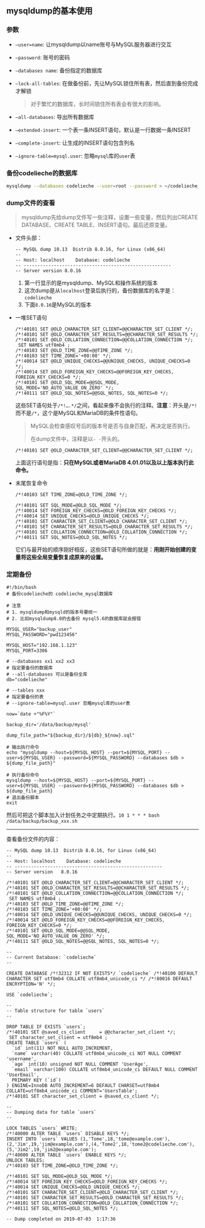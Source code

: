 ## mysqldump的基本使用



### 参数

- `—user=name`: 让mysqldump以name账号与MySQL服务器进行交互

- `—password`: 账号的密码

- `—databases name`: 备份指定的数据库

- `—lock-all-tables`: 在做备份前，先让MySQL锁住所有表，然后直到备份完成才解锁

  > 对于繁忙的数据库，长时间锁住所有表会有很大的影响。

- `—all-databases`: 导出所有数据库

- `—extended-insert`: 一个表一条INSERT语句，默认是一行数据一条INSERT

- `—complete-insert`: 让生成的INSERT语句包含列名

- `—ignore-table=mysql.user`: 忽略`mysql`库的`user`表



### 备份codelieche的数据库

```bash
mysqldump --databases codelieche --user=root --password > ~/codelieche_backup.sql
```

### dump文件的查看

> mysqldump先给dump文件写一些注释，设置一些变量，然后列出CREATE DATABASE、CREATE TABLE、INSERT语句。最后还原变量。

- 文件头部：

  ```
  -- MySQL dump 10.13  Distrib 8.0.16, for Linux (x86_64)
  --
  -- Host: localhost    Database: codelieche
  -- ------------------------------------------------------
  -- Server version	8.0.16
  ```

  1. 第一行显示的是mysqldump、MySQL和操作系统的版本
  2. 这次dump是从`localhost`登录后执行的，备份数据库的名字是：`codelieche`
  3. 下面`8.0.16`是MySQL的版本

- 一堆SET语句

  ```
  /*!40101 SET @OLD_CHARACTER_SET_CLIENT=@@CHARACTER_SET_CLIENT */;
  /*!40101 SET @OLD_CHARACTER_SET_RESULTS=@@CHARACTER_SET_RESULTS */;
  /*!40101 SET @OLD_COLLATION_CONNECTION=@@COLLATION_CONNECTION */;
   SET NAMES utf8mb4 ;
  /*!40103 SET @OLD_TIME_ZONE=@@TIME_ZONE */;
  /*!40103 SET TIME_ZONE='+00:00' */;
  /*!40014 SET @OLD_UNIQUE_CHECKS=@@UNIQUE_CHECKS, UNIQUE_CHECKS=0 */;
  /*!40014 SET @OLD_FOREIGN_KEY_CHECKS=@@FOREIGN_KEY_CHECKS, FOREIGN_KEY_CHECKS=0 */;
  /*!40101 SET @OLD_SQL_MODE=@@SQL_MODE, SQL_MODE='NO_AUTO_VALUE_ON_ZERO' */;
  /*!40111 SET @OLD_SQL_NOTES=@@SQL_NOTES, SQL_NOTES=0 */;
  ```

  这些SET语句处于`/*!….*/`之间，看起来像不会执行的注释。**注意**：开头是`/*!`而不是`/*`，这个是MySQL和MariaDB的条件性语句。

  > MySQL会检查感叹号后的版本号是否与自身匹配，再决定是否执行。
  >
  > 在dump文件中，注释是以`- -`开头的。

  ```
  /*!40101 SET @OLD_CHARACTER_SET_CLIENT=@@CHARACTER_SET_CLIENT */;
  ```

  上面这行语句是指：**只在MySQL或者MariaDB 4.01.01以及以上版本执行此命令。**

- 末尾恢复命令

  ```
  /*!40103 SET TIME_ZONE=@OLD_TIME_ZONE */;
  
  /*!40101 SET SQL_MODE=@OLD_SQL_MODE */;
  /*!40014 SET FOREIGN_KEY_CHECKS=@OLD_FOREIGN_KEY_CHECKS */;
  /*!40014 SET UNIQUE_CHECKS=@OLD_UNIQUE_CHECKS */;
  /*!40101 SET CHARACTER_SET_CLIENT=@OLD_CHARACTER_SET_CLIENT */;
  /*!40101 SET CHARACTER_SET_RESULTS=@OLD_CHARACTER_SET_RESULTS */;
  /*!40101 SET COLLATION_CONNECTION=@OLD_COLLATION_CONNECTION */;
  /*!40111 SET SQL_NOTES=@OLD_SQL_NOTES */;
  ```

  它们与最开始的顺序刚好相反，这些SET语句所做的就是：**用刚开始创建的变量将这些全局变量恢复成原来的设置。**

### 定期备份

```
#!/bin/bash
# 备份codelieche的 codelieche_mysql数据库

# 注意
# 1. mysqldump和mysqld的版本号要统一
# 2. 比如mysqldump8.0的去备份 mysql5.6的数据库就会报错

MYSQL_USER="backup_user"
MYSQL_PASSWORD="pwd123456"

MYSQL_HOST="192.168.1.123"
MYSQL_PORT=3306

# --databases xx1 xx2 xx3
# 指定要备份的数据库
# --all-databases 可以是备份全库
db="codelieche"

# --tables xxx
# 指定要备份的表
# --ignore-table=mysql.user 忽略mysql库的user表

now=`date +"%F%Y"`

backup_dir='/data/backup/mysql'

dump_file_path="${backup_dir}/${db}_${now}.sql"

# 输出执行命令
echo "mysqldump --host=${MYSQL_HOST} --port=${MYSQL_PORT} --user=${MYSQL_USER} --password=${MYSQL_PASSWORD} --databases $db > ${dump_file_path}"

# 执行备份命令
mysqldump --host=${MYSQL_HOST} --port=${MYSQL_PORT} --user=${MYSQL_USER} --password=${MYSQL_PASSWORD} --databases $db > ${dump_file_path}
# 退出备份脚本
exit
```

然后可把这个脚本加入计划任务之中定期执行。`10 1 * * * bash /data/backup/backup_xxx.sh`



----

查看备份文件的内容：

```
-- MySQL dump 10.13  Distrib 8.0.16, for Linux (x86_64)
--
-- Host: localhost    Database: codelieche
-- ------------------------------------------------------
-- Server version	8.0.16

/*!40101 SET @OLD_CHARACTER_SET_CLIENT=@@CHARACTER_SET_CLIENT */;
/*!40101 SET @OLD_CHARACTER_SET_RESULTS=@@CHARACTER_SET_RESULTS */;
/*!40101 SET @OLD_COLLATION_CONNECTION=@@COLLATION_CONNECTION */;
 SET NAMES utf8mb4 ;
/*!40103 SET @OLD_TIME_ZONE=@@TIME_ZONE */;
/*!40103 SET TIME_ZONE='+00:00' */;
/*!40014 SET @OLD_UNIQUE_CHECKS=@@UNIQUE_CHECKS, UNIQUE_CHECKS=0 */;
/*!40014 SET @OLD_FOREIGN_KEY_CHECKS=@@FOREIGN_KEY_CHECKS, FOREIGN_KEY_CHECKS=0 */;
/*!40101 SET @OLD_SQL_MODE=@@SQL_MODE, SQL_MODE='NO_AUTO_VALUE_ON_ZERO' */;
/*!40111 SET @OLD_SQL_NOTES=@@SQL_NOTES, SQL_NOTES=0 */;

--
-- Current Database: `codelieche`
--

CREATE DATABASE /*!32312 IF NOT EXISTS*/ `codelieche` /*!40100 DEFAULT CHARACTER SET utf8mb4 COLLATE utf8mb4_unicode_ci */ /*!80016 DEFAULT ENCRYPTION='N' */;

USE `codelieche`;

--
-- Table structure for table `users`
--

DROP TABLE IF EXISTS `users`;
/*!40101 SET @saved_cs_client     = @@character_set_client */;
 SET character_set_client = utf8mb4 ;
CREATE TABLE `users` (
  `id` int(11) NOT NULL AUTO_INCREMENT,
  `name` varchar(40) COLLATE utf8mb4_unicode_ci NOT NULL COMMENT 'username',
  `age` int(10) unsigned NOT NULL COMMENT 'UserAge',
  `email` varchar(100) COLLATE utf8mb4_unicode_ci DEFAULT NULL COMMENT 'UserEmail',
  PRIMARY KEY (`id`)
) ENGINE=InnoDB AUTO_INCREMENT=6 DEFAULT CHARSET=utf8mb4 COLLATE=utf8mb4_unicode_ci COMMENT='UsersTable';
/*!40101 SET character_set_client = @saved_cs_client */;

--
-- Dumping data for table `users`
--

LOCK TABLES `users` WRITE;
/*!40000 ALTER TABLE `users` DISABLE KEYS */;
INSERT INTO `users` VALUES (1,'Tome',18,'tome@example.com'),(2,'Jim',19,'jim@example.com'),(4,'Tome2',18,'tome2@codelieche.com'),(5,'Jim2',19,'jim2@example.com');
/*!40000 ALTER TABLE `users` ENABLE KEYS */;
UNLOCK TABLES;
/*!40103 SET TIME_ZONE=@OLD_TIME_ZONE */;

/*!40101 SET SQL_MODE=@OLD_SQL_MODE */;
/*!40014 SET FOREIGN_KEY_CHECKS=@OLD_FOREIGN_KEY_CHECKS */;
/*!40014 SET UNIQUE_CHECKS=@OLD_UNIQUE_CHECKS */;
/*!40101 SET CHARACTER_SET_CLIENT=@OLD_CHARACTER_SET_CLIENT */;
/*!40101 SET CHARACTER_SET_RESULTS=@OLD_CHARACTER_SET_RESULTS */;
/*!40101 SET COLLATION_CONNECTION=@OLD_COLLATION_CONNECTION */;
/*!40111 SET SQL_NOTES=@OLD_SQL_NOTES */;

-- Dump completed on 2019-07-03  1:17:36
```





